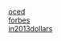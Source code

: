 [oced](https://data.oecd.org/price/inflation-cpi.htm)\
[forbes](https://www.forbes.com/sites/jonathanponciano/2021/05/13/jobless-claims-hit-new-pandemic-low-but-169-million-americans-are-still-receiving-unemployment-benefits/?sh=32c45d467829)\
[in2013dollars](https://www.in2013dollars.com/inflation-rate-in-2021)